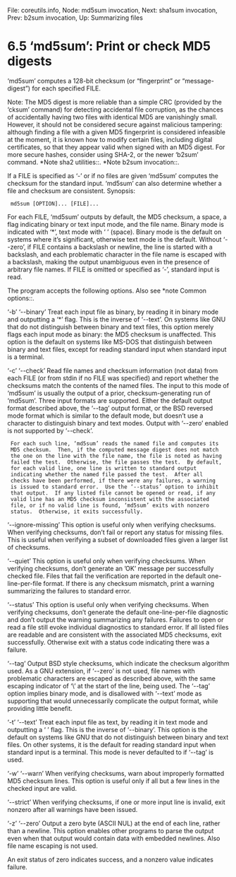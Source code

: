 File: coreutils.info,  Node: md5sum invocation,  Next: sha1sum invocation,  Prev: b2sum invocation,  Up: Summarizing files

6.5 ‘md5sum’: Print or check MD5 digests
========================================

‘md5sum’ computes a 128-bit checksum (or “fingerprint” or
“message-digest”) for each specified FILE.

   Note: The MD5 digest is more reliable than a simple CRC (provided by
the ‘cksum’ command) for detecting accidental file corruption, as the
chances of accidentally having two files with identical MD5 are
vanishingly small.  However, it should not be considered secure against
malicious tampering: although finding a file with a given MD5
fingerprint is considered infeasible at the moment, it is known how to
modify certain files, including digital certificates, so that they
appear valid when signed with an MD5 digest.  For more secure hashes,
consider using SHA-2, or the newer ‘b2sum’ command.  *Note sha2
utilities::.  *Note b2sum invocation::.

   If a FILE is specified as ‘-’ or if no files are given ‘md5sum’
computes the checksum for the standard input.  ‘md5sum’ can also
determine whether a file and checksum are consistent.  Synopsis:

     md5sum [OPTION]... [FILE]...

   For each FILE, ‘md5sum’ outputs by default, the MD5 checksum, a
space, a flag indicating binary or text input mode, and the file name.
Binary mode is indicated with ‘*’, text mode with ‘ ’ (space).  Binary
mode is the default on systems where it’s significant, otherwise text
mode is the default.  Without ‘--zero’, if FILE contains a backslash or
newline, the line is started with a backslash, and each problematic
character in the file name is escaped with a backslash, making the
output unambiguous even in the presence of arbitrary file names.  If
FILE is omitted or specified as ‘-’, standard input is read.

   The program accepts the following options.  Also see *note Common
options::.

‘-b’
‘--binary’
     Treat each input file as binary, by reading it in binary mode and
     outputting a ‘*’ flag.  This is the inverse of ‘--text’.  On
     systems like GNU that do not distinguish between binary and text
     files, this option merely flags each input mode as binary: the MD5
     checksum is unaffected.  This option is the default on systems like
     MS-DOS that distinguish between binary and text files, except for
     reading standard input when standard input is a terminal.

‘-c’
‘--check’
     Read file names and checksum information (not data) from each FILE
     (or from stdin if no FILE was specified) and report whether the
     checksums match the contents of the named files.  The input to this
     mode of ‘md5sum’ is usually the output of a prior,
     checksum-generating run of ‘md5sum’.  Three input formats are
     supported.  Either the default output format described above, the
     ‘--tag’ output format, or the BSD reversed mode format which is
     similar to the default mode, but doesn’t use a character to
     distinguish binary and text modes.  Output with ‘--zero’ enabled is
     not supported by ‘--check’.

     For each such line, ‘md5sum’ reads the named file and computes its
     MD5 checksum.  Then, if the computed message digest does not match
     the one on the line with the file name, the file is noted as having
     failed the test.  Otherwise, the file passes the test.  By default,
     for each valid line, one line is written to standard output
     indicating whether the named file passed the test.  After all
     checks have been performed, if there were any failures, a warning
     is issued to standard error.  Use the ‘--status’ option to inhibit
     that output.  If any listed file cannot be opened or read, if any
     valid line has an MD5 checksum inconsistent with the associated
     file, or if no valid line is found, ‘md5sum’ exits with nonzero
     status.  Otherwise, it exits successfully.

‘--ignore-missing’
     This option is useful only when verifying checksums.  When
     verifying checksums, don’t fail or report any status for missing
     files.  This is useful when verifying a subset of downloaded files
     given a larger list of checksums.

‘--quiet’
     This option is useful only when verifying checksums.  When
     verifying checksums, don’t generate an ’OK’ message per
     successfully checked file.  Files that fail the verification are
     reported in the default one-line-per-file format.  If there is any
     checksum mismatch, print a warning summarizing the failures to
     standard error.

‘--status’
     This option is useful only when verifying checksums.  When
     verifying checksums, don’t generate the default one-line-per-file
     diagnostic and don’t output the warning summarizing any failures.
     Failures to open or read a file still evoke individual diagnostics
     to standard error.  If all listed files are readable and are
     consistent with the associated MD5 checksums, exit successfully.
     Otherwise exit with a status code indicating there was a failure.

‘--tag’
     Output BSD style checksums, which indicate the checksum algorithm
     used.  As a GNU extension, if ‘--zero’ is not used, file names with
     problematic characters are escaped as described above, with the
     same escaping indicator of ‘\’ at the start of the line, being
     used.  The ‘--tag’ option implies binary mode, and is disallowed
     with ‘--text’ mode as supporting that would unnecessarily
     complicate the output format, while providing little benefit.

‘-t’
‘--text’
     Treat each input file as text, by reading it in text mode and
     outputting a ‘ ’ flag.  This is the inverse of ‘--binary’.  This
     option is the default on systems like GNU that do not distinguish
     between binary and text files.  On other systems, it is the default
     for reading standard input when standard input is a terminal.  This
     mode is never defaulted to if ‘--tag’ is used.

‘-w’
‘--warn’
     When verifying checksums, warn about improperly formatted MD5
     checksum lines.  This option is useful only if all but a few lines
     in the checked input are valid.

‘--strict’
     When verifying checksums, if one or more input line is invalid,
     exit nonzero after all warnings have been issued.

‘-z’
‘--zero’
     Output a zero byte (ASCII NUL) at the end of each line, rather than
     a newline.  This option enables other programs to parse the output
     even when that output would contain data with embedded newlines.
     Also file name escaping is not used.

   An exit status of zero indicates success, and a nonzero value
indicates failure.

